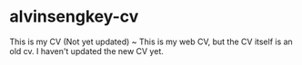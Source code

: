 # alvinsengkey-cv
This is my CV (Not yet updated) ~
This is my web CV, but the CV itself is an old cv. I haven't updated the new CV yet.
